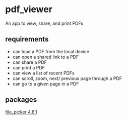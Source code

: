 # pdf_viewer

An app to view, share, and print PDFs

## requirements
* can load a PDF from the local device
* can open a shared link to a PDF
* can share a PDF
* can print a PDF
* can view a list of recent PDFs
* can scroll, zoom, next/ previous page through a PDF
* can go to a given page in a PDF

## packages
[file_picker 4.6.1 ](https://pub.dev/packages/file_picker)
